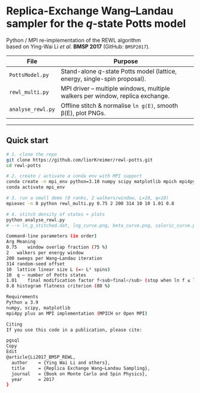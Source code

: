 # Replica-Exchange Wang–Landau sampler for the *q*-state Potts model

Python / MPI re-implementation of the REWL algorithm  
based on Ying-Wai Li *et al.* **BMSP 2017** (GitHub: `BMSP2017`).

| File | Purpose |
|------|---------|
| `PottsModel.py`   | Stand-alone *q*-state Potts model (lattice, energy, single-spin proposal). |
| `rewl_multi.py`   | MPI driver – multiple windows, multiple walkers per window, replica exchange. |
| `analyse_rewl.py` | Offline stitch & normalise `ln g(E)`, smooth β(E), plot PNGs. |

---

## Quick start

```bash
# 1. clone the repo
git clone https://github.com/liorKreimer/rewl-potts.git
cd rewl-potts

# 2. create / activate a conda env with MPI support
conda create -n mpi_env python=3.10 numpy scipy matplotlib mpich mpi4py
conda activate mpi_env

# 3. run a small demo (8 ranks, 2 walkers/window, L=10, q=10)
mpiexec -n 8 python rewl_multi.py 0.75 2 200 314 10 10 1.01 0.8

# 4. stitch density of states + plots
python analyse_rewl.py
# --> ln_g_stitched.dat, lng_curve.png, beta_curve.png, caloric_curve.png

Command-line parameters (in order)
Arg	Meaning
0.75	window overlap fraction (75 %)
2	walkers per energy window
200	sweeps per Wang–Landau iteration
314	random-seed offset
10	lattice linear size L (=> L² spins)
10	q – number of Potts states
1.01	final modification factor f<sub>final</sub> (stop when ln f ≤ ln 1.01)
0.8	histogram flatness criterion (80 %)

Requirements
Python ≥ 3.9
numpy, scipy, matplotlib
mpi4py plus an MPI implementation (MPICH or Open MPI)

Citing
If you use this code in a publication, please cite:

pgsql
Copy
Edit
@article{Li2017_BMSP_REWL,
  author    = {Ying Wai Li and others},
  title     = {Replica Exchange Wang–Landau Sampling},
  journal   = {Book on Monte Carlo and Spin Physics},
  year      = 2017
}
